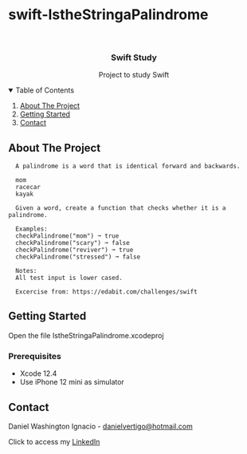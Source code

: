 # swift-IstheStringaPalindrome

<!-- PROJECT LOGO -->
<br />
<p align="center">

  <h3 align="center">Swift Study</h3>
  <p align="center">
    Project to study Swift
  </p>
</p>



<!-- TABLE OF CONTENTS -->
<details open="open">
  <summary>Table of Contents</summary>
  <ol>
    <li>
      <a href="#about-the-project">About The Project</a>
    </li>
    <li>
      <a href="#getting-started">Getting Started</a>
    </li>
    <li><a href="#contact">Contact</a></li>
  </ol>
</details>



<!-- ABOUT THE PROJECT -->
## About The Project
 
      A palindrome is a word that is identical forward and backwards.
      
      mom
      racecar
      kayak
      
      Given a word, create a function that checks whether it is a palindrome.
      
      Examples:
      checkPalindrome("mom") ➞ true
      checkPalindrome("scary") ➞ false
      checkPalindrome("reviver") ➞ true
      checkPalindrome("stressed") ➞ false
      
      Notes:
      All test input is lower cased.

      Excercise from: https://edabit.com/challenges/swift


<!-- GETTING STARTED -->
## Getting Started

Open the file IstheStringaPalindrome.xcodeproj 

### Prerequisites

* Xcode 12.4
* Use iPhone 12 mini as simulator 

<!-- CONTACT -->
## Contact

Daniel Washington Ignacio - danielvertigo@hotmail.com

Click to access my [LinkedIn](https://www.linkedin.com/in/daniel-washington-ignacio-ab439b164/)
